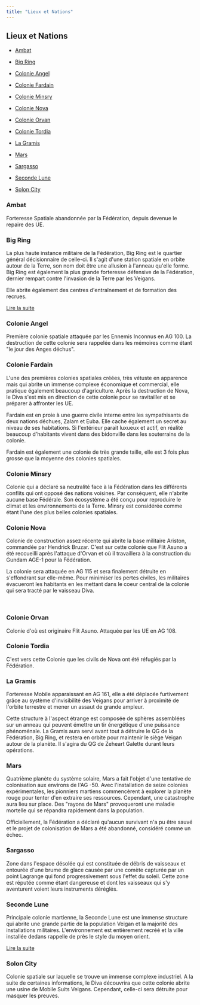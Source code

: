 ```yaml
---
title: "Lieux et Nations"
---
```


Lieux et Nations
----------------


- [Ambat](#ambat)
  
- [Big Ring](#big-ring)
  
- [Colonie Angel](#colonie-angel)
  
- [Colonie Fardain](#colonie-fardain)
  
- [Colonie Minsry](#colonie-minsry)
  
- [Colonie Nova](#colonie-nova)
  
- [Colonie Orvan](#colonie-orvan)
  
- [Colonie Tordia](#colonie-tordia)
  
- [La Gramis](#la-gramis)
  
- [Mars](#mars)
  
- [Sargasso](#sargasso)
  
- [Seconde Lune](#seconde-lune)
  
- [Solon City](#solon-city)



### Ambat


Forteresse Spatiale abandonnée par la Fédération, depuis devenue le repaire des UE. 


### Big Ring


La plus haute instance militaire de la Fédération, Big Ring est le quartier général décisionnaire de celle-ci. Il s'agit d'une station spatiale en orbite autour de la Terre, son nom doit être une allusion à l'anneau qu'elle forme. Big Ring est également la plus grande forteresse défensive de la Fédération, dernier rempart contre l'invasion de la Terre par les Veigans. 


Elle abrite également des centres d'entraînement et de formation des recrues.  


[Lire la suite](ag/lieux/big-ring.html)


### Colonie Angel


Première colonie spatiale attaquée par les Ennemis Inconnus en AG 100. La destruction de cette colonie sera rappelée dans les mémoires comme étant "le jour des Anges déchus".  


### Colonie Fardain


L'une des premières colonies spatiales créées, très vétuste en apparence mais qui abrite un immense complexe économique et commercial, elle pratique également beaucoup d'agriculture. Après la destruction de Nova, le Diva s'est mis en direction de cette colonie pour se ravitailler et se préparer à affronter les UE. 


Fardain est en proie à une guerre civile interne entre les sympathisants de deux nations déchues, Zalam et Euba. Elle cache également un secret au niveau de ses habitations. Si l'extérieur parait luxueux et actif, en réalité beaucoup d'habitants vivent dans des bidonville dans les souterrains de la colonie.  


Fardain est également une colonie de très grande taille, elle est 3 fois plus grosse que la moyenne des colonies spatiales.  


### Colonie Minsry


Colonie qui a déclaré sa neutralité face à la Fédération dans les différents conflits qui ont opposé des nations voisines. Par conséquent, elle n'abrite aucune base Fédérale. Son écosystème a été conçu pour reproduire le climat et les environnements de la Terre. Minsry est considérée comme étant l'une des plus belles colonies spatiales. 


### Colonie Nova


Colonie de construction assez récente qui abrite la base militaire Ariston, commandée par Hendrick Bruzar. C'est sur cette colonie que Flit Asuno a été reccueilli après l'attaque d'Orvan et où il travaillera à la construction du Gundam AGE-1 pour la Fédération. 


La colonie sera attaquée en AG 115 et sera finalement détruite en s'effondrant sur elle-même. Pour minimiser les pertes civiles, les militaires évacueront les habitants en les mettant dans le coeur central de la colonie qui sera tracté par le vaisseau Diva.


 


### Colonie Orvan


Colonie d'où est originaire Flit Asuno. Attaquée par les UE en AG 108.


### Colonie Tordia


C'est vers cette Colonie que les civils de Nova ont été réfugiés par la Fédération. 


### La Gramis


Forteresse Mobile apparaissant en AG 161, elle a été déplacée furtivement grâce au système d'invisibilité des Veigans pour arriver à proximité de l'orbite terrestre et mener un assaut de grande ampleur. 


Cette structure à l'aspect étrange est composée de sphères assemblées sur un anneau qui peuvent émettre un tir énergétique d'une puissance phénoménale. La Gramis aura servi avant tout à détruire le QG de la Fédération, Big Ring, et restera en orbite pour maintenir le siège Veigan autour de la planète. Il s'agira du QG de Zeheart Galette durant leurs opérations.  


### Mars


Quatrième planète du système solaire, Mars a fait l'objet d'une tentative de colonisation aux environs de l'AG -50. Avec l'installation de seize colonies expérimentales, les pionniers martiens commencèrent à explorer la planète rouge pour tenter d'en extraire ses ressources. Cependant, une catastrophe aura lieu sur place. Des "rayons de Mars" provoqueront une maladie mortelle qui se répandra rapidement dans la population.


Officiellement, la Fédération a déclaré qu'aucun survivant n'a pu être sauvé et le projet de colonisation de Mars a été abandonné, considéré comme un échec.  


### Sargasso


Zone dans l'espace désolée qui est constituée de débris de vaisseaux et entourée d'une brume de glace causée par une comète capturée par un point Lagrange qui fond progressivement sous l'effet du soleil. Cette zone est réputée comme étant dangereuse et dont les vaisseaux qui s'y aventurent voient leurs instruments déréglés. 


### Seconde Lune


Principale colonie martienne, la Seconde Lune est une immense structure qui abrite une grande partie de la population Veigan et la majorité des installations militaires. L'environnement est entièrement recréé et la ville installée dedans rappelle de près le style du moyen orient. 


[Lire la suite](ag/lieux/seconde-lune.html)


### Solon City


Colonie spatiale sur laquelle se trouve un immense complexe industriel. A la suite de certaines informations, le Diva découvrira que cette colonie abrite une usine de Mobile Suits Veigans. Cependant, celle-ci sera détruite pour masquer les preuves. 



